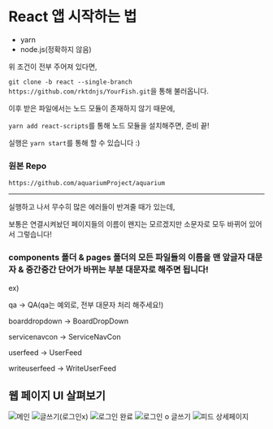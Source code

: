 # React 앱 시작하는 법
- yarn
- node.js(정확하지 않음)

위 조건이 전부 주어져 있다면,

`git clone -b react --single-branch https://github.com/rktdnjs/YourFish.git`을 통해 불러옵니다.

이후 받은 파일에서는 노드 모듈이 존재하지 않기 때문에,

`yarn add react-scripts`를 통해 노드 모듈을 설치해주면, 준비 끝!

실행은 `yarn start`를 통해 할 수 있습니다 :)

### 원본 Repo

```
https://github.com/aquariumProject/aquarium
```

---------------

실행하고 나서 무수히 많은 에러들이 반겨줄 때가 있는데,

보통은 연결시켜놨던 페이지들의 이름이 왠지는 모르겠지만 소문자로 모두 바뀌어 있어서 그렇습니다!

### components 폴더 & pages 폴더의 모든 파일들의 이름을 맨 앞글자 대문자 & 중간중간 단어가 바뀌는 부분 대문자로 해주면 됩니다!

ex)

qa -> QA(qa는 예외로, 전부 대문자 처리 해주세요!)

boarddropdown -> BoardDropDown

servicenavcon -> ServiceNavCon

userfeed -> UserFeed

writeuserfeed -> WriteUserFeed


웹 페이지 UI 살펴보기
-------------
![메인](https://user-images.githubusercontent.com/67001905/226189553-fa7c1937-f631-4860-a4c7-643c645f61a4.png)
![글쓰기(로그인x)](https://user-images.githubusercontent.com/67001905/226189599-9f2b3c99-9bb9-4882-a65e-3084dd64e0ff.gif)
![로그인 완료](https://user-images.githubusercontent.com/67001905/226189754-e58d4367-4763-49d4-9076-b9be32b8bd5f.gif)
![로그인 o 글쓰기](https://user-images.githubusercontent.com/67001905/226189646-c2780984-5369-4319-9ee8-e246d166758a.gif)
![피드 상세페이지](https://user-images.githubusercontent.com/67001905/226189741-aa01dfe4-721e-4471-81f6-a17638605a9a.gif)

